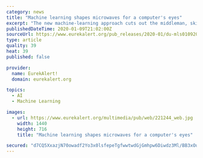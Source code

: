 ```yaml
---
category: news
title: "Machine learning shapes microwaves for a computer's eyes"
excerpt: "The new machine-learning approach cuts out the middleman, skipping the step of creating an image for analysis by a human and instead analyzes the pure data directly. It also jointly determines optimal hardware settings that reveal the most important data while simultaneously discovering what the most important data actually is. In a proof-of ..."
publishedDateTime: 2020-01-09T21:02:00Z
sourceUrl: https://www.eurekalert.org/pub_releases/2020-01/du-mls010920.php
type: article
quality: 39
heat: 39
published: false

provider:
  name: EurekAlert!
  domain: eurekalert.org

topics:
  - AI
  - Machine Learning

images:
  - url: https://www.eurekalert.org/multimedia/pub/web/221244_web.jpg
    width: 1440
    height: 716
    title: "Machine learning shapes microwaves for a computer's eyes"

secured: "d7CQ5XxazjN70owadf2Yo3x0lsfepeTgfwwtwdGjGmhpw6Diwdz3Ml/BB3xOu6hBN0EWQ/Txt19yu8Ic8WLb/8bFFjYBPu2k/6VLEO9bhmPPEeZqnppO7anpOH1SVICH8oUPVIL1UMdpmq29UsClshHZay3laOLEiO6oRWIHG3LT0d0VMw3DfQCmGFyOZJZmB0EJd34OIOX96VTpWrK8KP3QDUeSTT7FfRQ1gkRSQQD92g/2z9ibb5gma9H49qGdkl5WpeT00liSrspDP32aps8K8nPcXxlhcxeodTRrNTBgmYNIV1HKdo7FAHICRzUMfFB8DtdZ11ONkMSxilj4Ttq82crbFP3DJkiywV0EZ/6gmxGXM1tQVqmaLsmTnkiFtMzL4V8ISM9V8nob7GNME9vY8Tbz1U5pc0KFTT6g6jCK5XG6XEQQm6EpJ/XhrQzw83cZesJShSi4o3KVkmVkmw==;4lO7Y3FIS+gcEhhIsPSM6g=="
---
```


